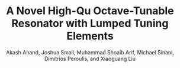 ---
type: conference
title: A Novel High-Qu Octave-Tunable Resonator with Lumped Tuning Elements
author: Akash Anand, Joshua Small, Muhammad Shoaib Arif, Michael Sinani, Dimitrios Peroulis, and Xiaoguang Liu
journal:
volume:
number:
year: 2013
month: Jun.
doi: 10.1109/MWSYM.2013.6697760
pages:
publisher:
booktitle: IEEE MTT-S International Microwave Symposium (IMS)
note:
sort_key: 2013
---